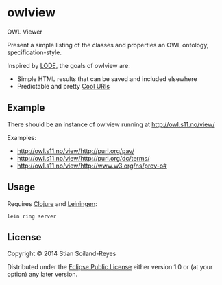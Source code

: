 # owlview

OWL Viewer

Present a simple listing of the classes and properties an OWL ontology, specification-style.

Inspired by [LODE](http://www.essepuntato.it/lode), the goals of owlview are:
 * Simple HTML results that can be saved and included elsewhere
 * Predictable and pretty [Cool URIs](http://www.w3.org/TR/cooluris/)

## Example

There should be an instance of owlview running at http://owl.s11.no/view/

Examples:
 * http://owl.s11.no/view/http://purl.org/pav/
 * http://owl.s11.no/view/http://purl.org/dc/terms/
 * http://owl.s11.no/view/http://www.w3.org/ns/prov-o#


## Usage

Requires [Clojure](http://clojure.org/) and [Leiningen](http://leiningen.org/): 

    lein ring server

## License

Copyright © 2014 Stian Soiland-Reyes

Distributed under the [Eclipse Public License](LICENSE) either version 1.0 or (at
your option) any later version.
